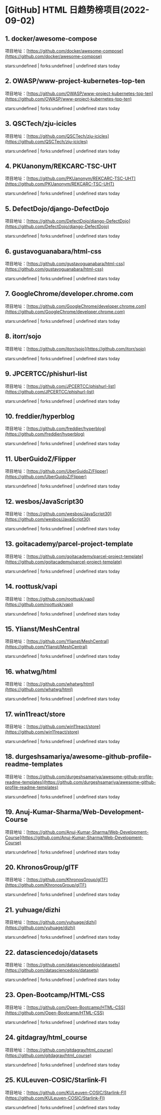 # [GitHub] HTML 日趋势榜项目(2022-09-02)

## 1. docker/awesome-compose 

项目地址：[https://github.com/docker/awesome-compose](https://github.com/docker/awesome-compose)

stars:undefined | forks:undefined | undefined stars today 



## 2. OWASP/www-project-kubernetes-top-ten 

项目地址：[https://github.com/OWASP/www-project-kubernetes-top-ten](https://github.com/OWASP/www-project-kubernetes-top-ten)

stars:undefined | forks:undefined | undefined stars today 



## 3. QSCTech/zju-icicles 

项目地址：[https://github.com/QSCTech/zju-icicles](https://github.com/QSCTech/zju-icicles)

stars:undefined | forks:undefined | undefined stars today 



## 4. PKUanonym/REKCARC-TSC-UHT 

项目地址：[https://github.com/PKUanonym/REKCARC-TSC-UHT](https://github.com/PKUanonym/REKCARC-TSC-UHT)

stars:undefined | forks:undefined | undefined stars today 



## 5. DefectDojo/django-DefectDojo 

项目地址：[https://github.com/DefectDojo/django-DefectDojo](https://github.com/DefectDojo/django-DefectDojo)

stars:undefined | forks:undefined | undefined stars today 



## 6. gustavoguanabara/html-css 

项目地址：[https://github.com/gustavoguanabara/html-css](https://github.com/gustavoguanabara/html-css)

stars:undefined | forks:undefined | undefined stars today 



## 7. GoogleChrome/developer.chrome.com 

项目地址：[https://github.com/GoogleChrome/developer.chrome.com](https://github.com/GoogleChrome/developer.chrome.com)

stars:undefined | forks:undefined | undefined stars today 



## 8. itorr/sojo 

项目地址：[https://github.com/itorr/sojo](https://github.com/itorr/sojo)

stars:undefined | forks:undefined | undefined stars today 



## 9. JPCERTCC/phishurl-list 

项目地址：[https://github.com/JPCERTCC/phishurl-list](https://github.com/JPCERTCC/phishurl-list)

stars:undefined | forks:undefined | undefined stars today 



## 10. freddier/hyperblog 

项目地址：[https://github.com/freddier/hyperblog](https://github.com/freddier/hyperblog)

stars:undefined | forks:undefined | undefined stars today 



## 11. UberGuidoZ/Flipper 

项目地址：[https://github.com/UberGuidoZ/Flipper](https://github.com/UberGuidoZ/Flipper)

stars:undefined | forks:undefined | undefined stars today 



## 12. wesbos/JavaScript30 

项目地址：[https://github.com/wesbos/JavaScript30](https://github.com/wesbos/JavaScript30)

stars:undefined | forks:undefined | undefined stars today 



## 13. goitacademy/parcel-project-template 

项目地址：[https://github.com/goitacademy/parcel-project-template](https://github.com/goitacademy/parcel-project-template)

stars:undefined | forks:undefined | undefined stars today 



## 14. roottusk/vapi 

项目地址：[https://github.com/roottusk/vapi](https://github.com/roottusk/vapi)

stars:undefined | forks:undefined | undefined stars today 



## 15. Ylianst/MeshCentral 

项目地址：[https://github.com/Ylianst/MeshCentral](https://github.com/Ylianst/MeshCentral)

stars:undefined | forks:undefined | undefined stars today 



## 16. whatwg/html 

项目地址：[https://github.com/whatwg/html](https://github.com/whatwg/html)

stars:undefined | forks:undefined | undefined stars today 



## 17. win11react/store 

项目地址：[https://github.com/win11react/store](https://github.com/win11react/store)

stars:undefined | forks:undefined | undefined stars today 



## 18. durgeshsamariya/awesome-github-profile-readme-templates 

项目地址：[https://github.com/durgeshsamariya/awesome-github-profile-readme-templates](https://github.com/durgeshsamariya/awesome-github-profile-readme-templates)

stars:undefined | forks:undefined | undefined stars today 



## 19. Anuj-Kumar-Sharma/Web-Development-Course 

项目地址：[https://github.com/Anuj-Kumar-Sharma/Web-Development-Course](https://github.com/Anuj-Kumar-Sharma/Web-Development-Course)

stars:undefined | forks:undefined | undefined stars today 



## 20. KhronosGroup/glTF 

项目地址：[https://github.com/KhronosGroup/glTF](https://github.com/KhronosGroup/glTF)

stars:undefined | forks:undefined | undefined stars today 



## 21. yuhuage/dizhi 

项目地址：[https://github.com/yuhuage/dizhi](https://github.com/yuhuage/dizhi)

stars:undefined | forks:undefined | undefined stars today 



## 22. datasciencedojo/datasets 

项目地址：[https://github.com/datasciencedojo/datasets](https://github.com/datasciencedojo/datasets)

stars:undefined | forks:undefined | undefined stars today 



## 23. Open-Bootcamp/HTML-CSS 

项目地址：[https://github.com/Open-Bootcamp/HTML-CSS](https://github.com/Open-Bootcamp/HTML-CSS)

stars:undefined | forks:undefined | undefined stars today 



## 24. gitdagray/html_course 

项目地址：[https://github.com/gitdagray/html_course](https://github.com/gitdagray/html_course)

stars:undefined | forks:undefined | undefined stars today 



## 25. KULeuven-COSIC/Starlink-FI 

项目地址：[https://github.com/KULeuven-COSIC/Starlink-FI](https://github.com/KULeuven-COSIC/Starlink-FI)

stars:undefined | forks:undefined | undefined stars today 



